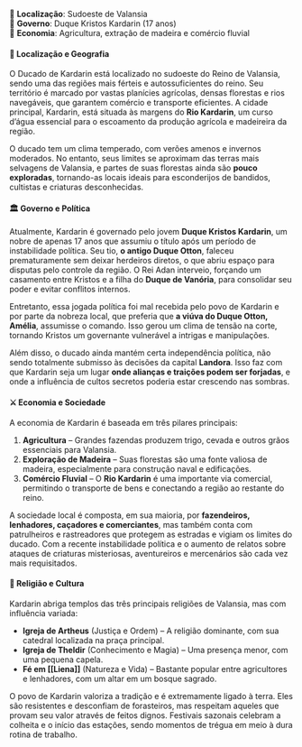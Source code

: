 📍 **Localização**: Sudoeste de Valansia  
👑 **Governo**: Duque Kristos Kardarin (17 anos)  
🌿 **Economia**: Agricultura, extração de madeira e comércio fluvial

#### 📍 Localização e Geografia
O Ducado de Kardarin está localizado no sudoeste do Reino de Valansia, sendo uma das regiões mais férteis e autossuficientes do reino. Seu território é marcado por vastas planícies agrícolas, densas florestas e rios navegáveis, que garantem comércio e transporte eficientes. A cidade principal, Kardarin, está situada às margens do **Rio Kardarin**, um curso d’água essencial para o escoamento da produção agrícola e madeireira da região.

O ducado tem um clima temperado, com verões amenos e invernos moderados. No entanto, seus limites se aproximam das terras mais selvagens de Valansia, e partes de suas florestas ainda são **pouco exploradas**, tornando-as locais ideais para esconderijos de bandidos, cultistas e criaturas desconhecidas.

#### **🏛 Governo e Política**

Atualmente, Kardarin é governado pelo jovem **Duque Kristos Kardarin**, um nobre de apenas 17 anos que assumiu o título após um período de instabilidade política. Seu tio, **o antigo Duque Otton**, faleceu prematuramente sem deixar herdeiros diretos, o que abriu espaço para disputas pelo controle da região. O Rei Adan interveio, forçando um casamento entre Kristos e a filha do **Duque de Vanória**, para consolidar seu poder e evitar conflitos internos.

Entretanto, essa jogada política foi mal recebida pelo povo de Kardarin e por parte da nobreza local, que preferia que **a viúva do Duque Otton, Amélia**, assumisse o comando. Isso gerou um clima de tensão na corte, tornando Kristos um governante vulnerável a intrigas e manipulações.

Além disso, o ducado ainda mantém certa independência política, não sendo totalmente submisso às decisões da capital **Landora**. Isso faz com que Kardarin seja um lugar **onde alianças e traições podem ser forjadas**, e onde a influência de cultos secretos poderia estar crescendo nas sombras.


#### **⚔ Economia e Sociedade**

A economia de Kardarin é baseada em três pilares principais:

1. **Agricultura** – Grandes fazendas produzem trigo, cevada e outros grãos essenciais para Valansia.
2. **Exploração de Madeira** – Suas florestas são uma fonte valiosa de madeira, especialmente para construção naval e edificações.
3. **Comércio Fluvial** – O **Rio Kardarin** é uma importante via comercial, permitindo o transporte de bens e conectando a região ao restante do reino.

A sociedade local é composta, em sua maioria, por **fazendeiros, lenhadores, caçadores e comerciantes**, mas também conta com patrulheiros e rastreadores que protegem as estradas e vigiam os limites do ducado. Com a recente instabilidade política e o aumento de relatos sobre ataques de criaturas misteriosas, aventureiros e mercenários são cada vez mais requisitados.

#### **🧩 Religião e Cultura**

Kardarin abriga templos das três principais religiões de Valansia, mas com influência variada:

- **Igreja de Artheus** (Justiça e Ordem) – A religião dominante, com sua catedral localizada na praça principal.
- **Igreja de Theldir** (Conhecimento e Magia) – Uma presença menor, com uma pequena capela.
- **Fé em [[Liena]]** (Natureza e Vida) – Bastante popular entre agricultores e lenhadores, com um altar em um bosque sagrado.

O povo de Kardarin valoriza a tradição e é extremamente ligado à terra. Eles são resistentes e desconfiam de forasteiros, mas respeitam aqueles que provam seu valor através de feitos dignos. Festivais sazonais celebram a colheita e o início das estações, sendo momentos de trégua em meio à dura rotina de trabalho.